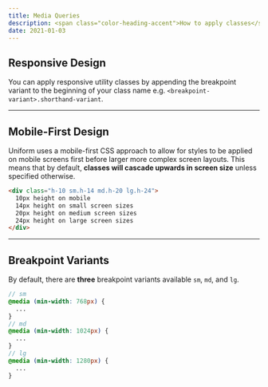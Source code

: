 ```yaml
---
title: Media Queries
description: <span class="color-heading-accent">How to apply classes</span> that change across breakpoints.
date: 2021-01-03
---
```


## Responsive Design

You can apply responsive utility classes by appending the breakpoint variant to the beginning of your class name e.g. `<breakpoint-variant>.shorthand-variant`.



---

## Mobile-First Design

Uniform uses a mobile-first CSS approach to allow for styles to be applied on mobile screens first before larger more complex screen layouts. This means that by default, **classes will cascade upwards in screen size** unless specified otherwise.

```html
<div class="h-10 sm.h-14 md.h-20 lg.h-24">
  10px height on mobile 
  14px height on small screen sizes 
  20px height on medium screen sizes 
  24px height on large screen sizes
</div>
```

---

## Breakpoint Variants

By default, there are **three** breakpoint variants available `sm`, `md`, and `lg`.

```scss
// sm
@media (min-width: 768px) {
  ...
}
// md
@media (min-width: 1024px) {
  ...
}
// lg
@media (min-width: 1280px) {
  ...
}
```

